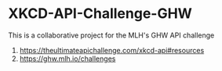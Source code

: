 # XKCD-API-Challenge-GHW
This is a collaborative project for the MLH's GHW API challenge

1. https://theultimateapichallenge.com/xkcd-api#resources
2. https://ghw.mlh.io/challenges
